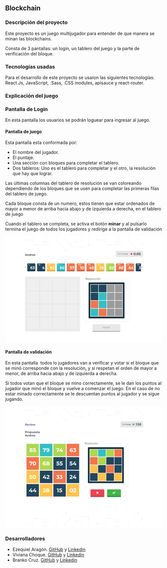 ## Blockchain

### Descripción del proyecto
<p>Este proyecto es un juego multijugador para entender de que manera se minan las blockchains.</p>
<p>Consta de 3 pantallas: un login, un tablero del juego y la parte de verificación del bloque.</p>

### Tecnologías usadas
Para el desarrollo de este proyecto se usaron las siguientes tecnologías: React.Js, JavaScript, .Sass, .CSS modules, apisauce y react-router.

### Explicación del juego

### Pantalla de Login
<p>En esta pantalla los usuarios se podrán loguear para ingresar al juego.</p>

#### Pantalla de juego
<p>Esta pantalla esta conformada por:</p>

* El nombre del jugador.
* El puntaje.
* Una sección con bloques para completar el tablero.
* Dos tableros: Uno es el tablero para completar y el otro, la resolución que hay que lograr.

<p>Las últimas columnas del tablero de resolución se van coloreando dependiendo de los bloques que se usen para completar las primeras filas del tablero de juego.</p>
<p>Cada bloque consta de un numero, estos tienen que estar ordenados de mayor a menor de arriba hacia abajo y de izquierda a derecha, en el tablero de juego</p>
<p>Cuando el tablero se completa, se activa el botón <strong>minar</strong> y al pulsarlo termina el juego de todos los jugadores y redirige a la pantalla de validación</p>

![pantalla de juego](https://github.com/Ezequiiel98/blockchain/blob/development/assets-readme/scren-game.png)

#### Pantalla de validación
<p>En esta pantalla  todos lo jugadores van a verificar y votar si el bloque que se minó corresponde con la resolución, y si respetan el orden de mayor a menor, de arriba hacia abajo y de izquierda a derecha. </p>
<p>Si todos votan que el bloque se mino correctamente, se le dan los puntos al jugador que minó el bloque y vuelve a comenzar el juego. En el caso de no estar minado correctamente se le descuentan puntos al jugador y se sigue jugando.</p>

![pantalla de validacion](https://github.com/Ezequiiel98/blockchain/blob/development/assets-readme/screen-validacion)

### Desarrolladores

* Ezequiel Aragón. [GitHub](https://github.com/Ezequiiel98) y [Linkedin](https://www.linkedin.com/in/ezequielaragon)
* Viviana Choque. [GitHub](https://github.com/vivianachoque) y [Linkedin](https://www.linkedin.com/in/vivianachoque) 
* Branko Cruz. [GitHub](https://github.com/Brankitocruz) y [Linkedin](https://www.linkedin.com/in/brankocruz)
